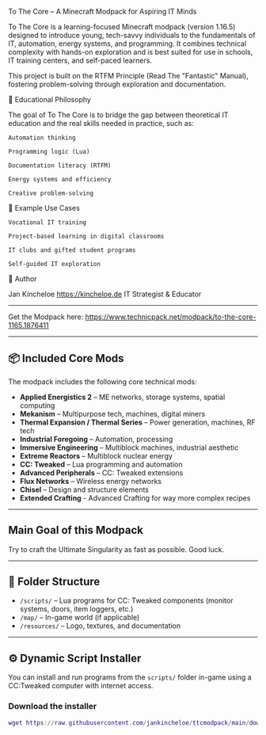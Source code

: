 To The Core – A Minecraft Modpack for Aspiring IT Minds

To The Core is a learning-focused Minecraft modpack (version 1.16.5) designed to introduce young, tech-savvy individuals to the fundamentals of IT, automation, energy systems, and programming.
It combines technical complexity with hands-on exploration and is best suited for use in schools, IT training centers, and self-paced learners.

This project is built on the RTFM Principle (Read The "Fantastic" Manual), fostering problem-solving through exploration and documentation.

🧠 Educational Philosophy

The goal of To The Core is to bridge the gap between theoretical IT education and the real skills needed in practice, such as:

    Automation thinking

    Programming logic (Lua)

    Documentation literacy (RTFM)

    Energy systems and efficiency

    Creative problem-solving

📘 Example Use Cases

    Vocational IT training

    Project-based learning in digital classrooms

    IT clubs and gifted student programs

    Self-guided IT exploration

👤 Author

Jan Kincheloe
https://kincheloe.de
IT Strategist & Educator

---

Get the Modpack here: https://www.technicpack.net/modpack/to-the-core-1165.1876411

---


## 📦 Included Core Mods

The modpack includes the following core technical mods:

- **Applied Energistics 2** – ME networks, storage systems, spatial computing
- **Mekanism** – Multipurpose tech, machines, digital miners
- **Thermal Expansion / Thermal Series** – Power generation, machines, RF tech
- **Industrial Foregoing** – Automation, processing
- **Immersive Engineering** – Multiblock machines, industrial aesthetic
- **Extreme Reactors** – Multiblock nuclear energy
- **CC: Tweaked** – Lua programming and automation
- **Advanced Peripherals** – CC: Tweaked extensions
- **Flux Networks** – Wireless energy networks
- **Chisel** – Design and structure elements
- **Extended Crafting** - Advanced Crafting for way more complex recipes

---

## Main Goal of this Modpack

Try to craft the Ultimate Singularity as fast as possible. Good luck.

---

## 📂 Folder Structure

- `/scripts/` – Lua programs for CC: Tweaked components (monitor systems, doors, item loggers, etc.)
- `/map/` – In-game world (if applicable)
- `/resources/` – Logo, textures, and documentation

---

## ⚙️ Dynamic Script Installer

You can install and run programs from the `scripts/` folder in-game using a CC:Tweaked computer with internet access.

### Download the installer
```lua
wget https://raw.githubusercontent.com/jankincheloe/ttcmodpack/main/downloader/downloader.lua downloader
